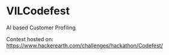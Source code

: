 # VILCodefest
AI based Customer Profiling

Contest hosted on:
https://www.hackerearth.com/challenges/hackathon/Codefest/
